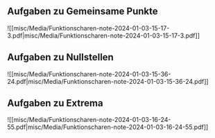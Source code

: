 ## Aufgaben zu Gemeinsame Punkte 

![[misc/Media/Funktionscharen-note-2024-01-03-15-17-3.pdf|misc/Media/Funktionscharen-note-2024-01-03-15-17-3.pdf]]

## Aufgaben zu Nullstellen 

![[misc/Media/Funktionscharen-note-2024-01-03-15-36-24.pdf|misc/Media/Funktionscharen-note-2024-01-03-15-36-24.pdf]]


## Aufgaben zu Extrema

![[misc/Media/Funktionscharen-note-2024-01-03-16-24-55.pdf|misc/Media/Funktionscharen-note-2024-01-03-16-24-55.pdf]]